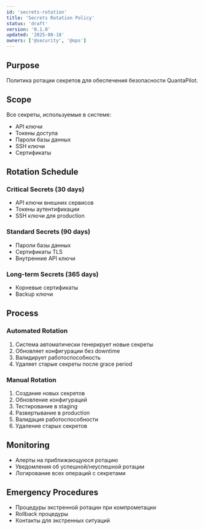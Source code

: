 ```yaml
---
id: 'secrets-rotation'
title: 'Secrets Rotation Policy'
status: 'draft'
version: '0.1.0'
updated: '2025-08-18'
owners: ['@security', '@ops']
---
```


## Purpose

Политика ротации секретов для обеспечения безопасности QuantaPilot.

## Scope

Все секреты, используемые в системе:

- API ключи
- Токены доступа
- Пароли базы данных
- SSH ключи
- Сертификаты

## Rotation Schedule

### Critical Secrets (30 days)

- API ключи внешних сервисов
- Токены аутентификации
- SSH ключи для production

### Standard Secrets (90 days)

- Пароли базы данных
- Сертификаты TLS
- Внутренние API ключи

### Long-term Secrets (365 days)

- Корневые сертификаты
- Backup ключи

## Process

### Automated Rotation

1. Система автоматически генерирует новые секреты
2. Обновляет конфигурации без downtime
3. Валидирует работоспособность
4. Удаляет старые секреты после grace period

### Manual Rotation

1. Создание новых секретов
2. Обновление конфигураций
3. Тестирование в staging
4. Развертывание в production
5. Валидация работоспособности
6. Удаление старых секретов

## Monitoring

- Алерты на приближающуюся ротацию
- Уведомления об успешной/неуспешной ротации
- Логирование всех операций с секретами

## Emergency Procedures

- Процедуры экстренной ротации при компрометации
- Rollback процедуры
- Контакты для экстренных ситуаций

